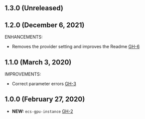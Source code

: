 ## 1.3.0 (Unreleased)
## 1.2.0 (December 6, 2021)

ENHANCEMENTS:

- Removes the provider setting and improves the Readme [GH-6](https://github.com/terraform-alicloud-modules/terraform-alicloud-ecs-gpu-instance/pull/6)

## 1.1.0 (March 3, 2020)

IMPROVEMENTS:

- Correct parameter errors [GH-3](https://github.com/terraform-alicloud-modules/terraform-alicloud-ecs-gpu-instance/pull/3)

## 1.0.0 (February 27, 2020)

- **NEW:** `ecs-gpu-instance` [GH-2](https://github.com/terraform-alicloud-modules/terraform-alicloud-ecs-gpu-instance/pull/2)

